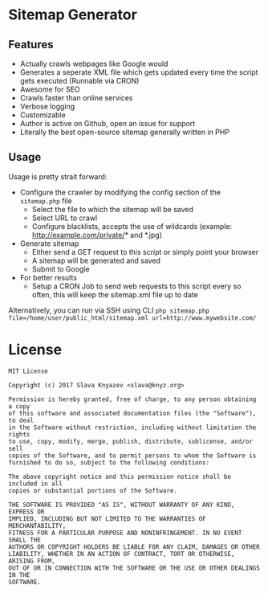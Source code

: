 # Sitemap Generator

## Features
 - Actually crawls webpages like Google would
 - Generates a seperate XML file which gets updated every time the script gets executed (Runnable via CRON)
 - Awesome for SEO
 - Crawls faster than online services
 - Verbose logging
 - Customizable
 - Author is active on Github, open an issue for support
 - Literally the best open-source sitemap generally written in PHP
 
## Usage
Usage is pretty strait forward:
 - Configure the crawler by modifying the config section of the `sitemap.php` file
    - Select the file to which the sitemap will be saved
    - Select URL to crawl
    - Configure blacklists, accepts the use of wildcards (example: http://example.com/private/* and *.jpg)
 - Generate sitemap
    - Either send a GET request to this script or simply point your browser
    - A sitemap will be generated and saved
    - Submit to Google
 - For better results
    - Setup a CRON Job to send web requests to this script every so often, this will keep the sitemap.xml file up to date

Alternatively, you can run via SSH using CLI `php sitemap.php file=/home/user/public_html/sitemap.xml url=http://www.mywebsite.com/`

# License

```
MIT License

Copyright (c) 2017 Slava Knyazev <slava@knyz.org>

Permission is hereby granted, free of charge, to any person obtaining a copy
of this software and associated documentation files (the "Software"), to deal
in the Software without restriction, including without limitation the rights
to use, copy, modify, merge, publish, distribute, sublicense, and/or sell
copies of the Software, and to permit persons to whom the Software is
furnished to do so, subject to the following conditions:

The above copyright notice and this permission notice shall be included in all
copies or substantial portions of the Software.

THE SOFTWARE IS PROVIDED "AS IS", WITHOUT WARRANTY OF ANY KIND, EXPRESS OR
IMPLIED, INCLUDING BUT NOT LIMITED TO THE WARRANTIES OF MERCHANTABILITY,
FITNESS FOR A PARTICULAR PURPOSE AND NONINFRINGEMENT. IN NO EVENT SHALL THE
AUTHORS OR COPYRIGHT HOLDERS BE LIABLE FOR ANY CLAIM, DAMAGES OR OTHER
LIABILITY, WHETHER IN AN ACTION OF CONTRACT, TORT OR OTHERWISE, ARISING FROM,
OUT OF OR IN CONNECTION WITH THE SOFTWARE OR THE USE OR OTHER DEALINGS IN THE
SOFTWARE.
```